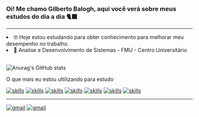 ### Oi! Me chamo Gilberto Balogh, aqui você verá sobre meus estudos do dia a dia 🐈‍⬛
_____________________________________
<li>🤓 Hoje estou estudando para obter conhecimento para melhorar meu desempenho no trabalho.</li>
<li>🎒 Analise e Desenvolvimento de Sistemas - FMU - Centro Universitário </li>
<br/>

![Anurag's GitHub stats](https://github-readme-stats.vercel.app/api?username=anuraghazra&show_icons=true&theme=dark)

O que mais eu estou ultilizando para estudo

[![skills](https://img.shields.io/badge/HTML5-E34F26?style=for-the-badge&logo=html5&logoColor=white)]()
[![skills](https://img.shields.io/badge/CSS3-1572B6?style=for-the-badge&logo=css3&logoColor=white)]()
[![skills](https://img.shields.io/badge/PHP-777BB4?style=for-the-badge&logo=php&logoColor=white)]()
[![skills](https://img.shields.io/badge/MySQL-00000F?style=for-the-badge&logo=mysql&logoColor=white)]()
[![skills](https://img.shields.io/badge/Python-14354C?style=for-the-badge&logo=python&logoColor=white)]()
[![skills](https://img.shields.io/badge/Java-ED8B00?style=for-the-badge&logo=openjdk&logoColor=white)]()
[![skills](https://img.shields.io/badge/R-276DC3?style=for-the-badge&logo=r&logoColor=white)]()

_______
[![gmail](https://img.shields.io/badge/Gmail-D14836?style=for-the-badge&logo=gmail&logoColor=white)](https://mail.google.com/mail/u/0/#inbox?compose=DmwnWstxSQVbwtTxvnrKLzFfDnlptdGNNxLfWkxjTqRHMSnvJSzNDzRSLRlfFGmNtxTTdqFcmkzB)
[![gmail](https://img.shields.io/badge/LinkedIn-0077B5?style=for-the-badge&logo=linkedin&logoColor=white)](https://www.linkedin.com/in/gilberto-balogh-037473244)
